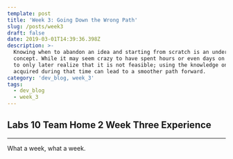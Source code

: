 ```yaml
---
template: post
title: 'Week 3: Going Down the Wrong Path'
slug: /posts/week3
draft: false
date: 2019-03-01T14:39:36.398Z
description: >-
  Knowing when to abandon an idea and starting from scratch is an underrated
  concept. While it may seem crazy to have spent hours or even days on a concept
  to only later realize that it is not feasible; using the knowledge one has
  acquired during that time can lead to a smoother path forward.
category: 'dev_blog, week_3'
tags:
  - dev_blog
  - week_3
---
```

## Labs 10 Team Home 2 Week Three Experience

- - -

What a week, what a week.
